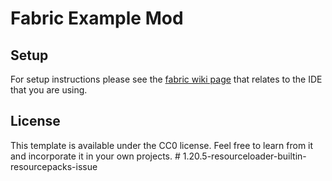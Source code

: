 # Fabric Example Mod

## Setup

For setup instructions please see the [fabric wiki page](https://fabricmc.net/wiki/tutorial:setup) that relates to the IDE that you are using.

## License

This template is available under the CC0 license. Feel free to learn from it and incorporate it in your own projects.
#   1 . 2 0 . 5 - r e s o u r c e l o a d e r - b u i l t i n - r e s o u r c e p a c k s - i s s u e  
 
